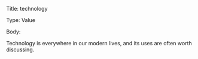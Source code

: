 Title:  technology

Type:   Value

Body:

Technology is everywhere in our modern lives, and its uses are often worth discussing. 

